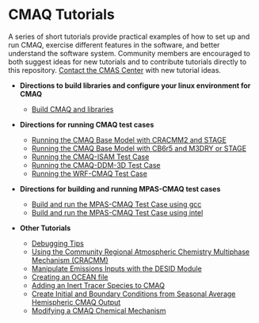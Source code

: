 CMAQ Tutorials
==============

A series of short tutorials provide practical examples of how to set up and run CMAQ, exercise different features in the software, and better understand the software system. Community members are encouraged to both suggest ideas for new tutorials and to contribute tutorials directly to this repository. [Contact the CMAS Center](https://www.cmascenter.org/other/conact.cfm) with new tutorial ideas.

- **Directions to build libraries and configure your linux environment for CMAQ**
  - [Build CMAQ and libraries](CMAQ_UG_tutorial_configure_linux_environment.md)
 
- **Directions for running CMAQ test cases**
  - [Running the CMAQ Base Model with CRACMM2 and STAGE](CMAQ_UG_tutorial_benchmark_cracmm2_stage.md)
  - [Running the CMAQ Base Model with CB6r5 and M3DRY or STAGE](CMAQ_UG_tutorial_benchmark.md)
  - [Running the CMAQ-ISAM Test Case](CMAQ_UG_tutorial_ISAM.md)
  - [Running the CMAQ-DDM-3D Test Case](CMAQ_UG_tutorial_DDM3D.md)
  - [Running the WRF-CMAQ Test Case](CMAQ_UG_tutorial_WRF-CMAQ_Benchmark.md)

- **Directions for building and running MPAS-CMAQ test cases**
  - [Build and run the MPAS-CMAQ Test Case using gcc](CMAQ_UG_tutorial_MPAS-CMAQ_Benchmark_gcc.md)
  - [Build and run the MPAS-CMAQ Test Case using intel](CMAQ_UG_tutorial_MPAS-CMAQ_Benchmark_intel.md)

 
- **Other Tutorials**
  - [Debugging Tips](CMAQ_UG_tutorial_debug.md)
  - [Using the Community Regional Atmospheric Chemistry Multiphase Mechanism (CRACMM)](CMAQ_UG_tutorial_CRACMM.md) 
  - [Manipulate Emissions Inputs with the DESID Module](CMAQ_UG_tutorial_emissions.md)
  - [Creating an OCEAN file](CMAQ_UG_tutorial_oceanfile.md)
  - [Adding an Inert Tracer Species to CMAQ](CMAQ_UG_tutorial_tracers.md) 
  - [Create Initial and Boundary Conditions from Seasonal Average Hemispheric CMAQ Output](CMAQ_UG_tutorial_HCMAQ_IC_BC.md)
  - [Modifying a CMAQ Chemical Mechanism](CMAQ_UG_tutorial_chemicalmechanism.md)

